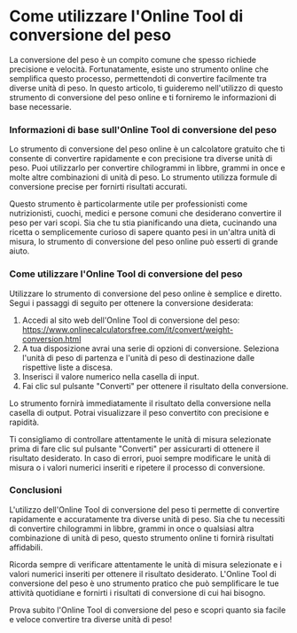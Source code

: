 Come utilizzare l'Online Tool di conversione del peso
=====================================================

La conversione del peso è un compito comune che spesso richiede precisione e velocità. Fortunatamente, esiste uno strumento online che semplifica questo processo, permettendoti di convertire facilmente tra diverse unità di peso. In questo articolo, ti guideremo nell'utilizzo di questo strumento di conversione del peso online e ti forniremo le informazioni di base necessarie.

### Informazioni di base sull'Online Tool di conversione del peso

Lo strumento di conversione del peso online è un calcolatore gratuito che ti consente di convertire rapidamente e con precisione tra diverse unità di peso. Puoi utilizzarlo per convertire chilogrammi in libbre, grammi in once e molte altre combinazioni di unità di peso. Lo strumento utilizza formule di conversione precise per fornirti risultati accurati.

Questo strumento è particolarmente utile per professionisti come nutrizionisti, cuochi, medici e persone comuni che desiderano convertire il peso per vari scopi. Sia che tu stia pianificando una dieta, cucinando una ricetta o semplicemente curioso di sapere quanto pesi in un'altra unità di misura, lo strumento di conversione del peso online può esserti di grande aiuto.

### Come utilizzare l'Online Tool di conversione del peso

Utilizzare lo strumento di conversione del peso online è semplice e diretto. Segui i passaggi di seguito per ottenere la conversione desiderata:

1. Accedi al sito web dell'Online Tool di conversione del peso: <https://www.onlinecalculatorsfree.com/it/convert/weight-conversion.html>
2. A tua disposizione avrai una serie di opzioni di conversione. Seleziona l'unità di peso di partenza e l'unità di peso di destinazione dalle rispettive liste a discesa.
3. Inserisci il valore numerico nella casella di input.
4. Fai clic sul pulsante "Converti" per ottenere il risultato della conversione.

Lo strumento fornirà immediatamente il risultato della conversione nella casella di output. Potrai visualizzare il peso convertito con precisione e rapidità.

Ti consigliamo di controllare attentamente le unità di misura selezionate prima di fare clic sul pulsante "Converti" per assicurarti di ottenere il risultato desiderato. In caso di errori, puoi sempre modificare le unità di misura o i valori numerici inseriti e ripetere il processo di conversione.

### Conclusioni

L'utilizzo dell'Online Tool di conversione del peso ti permette di convertire rapidamente e accuratamente tra diverse unità di peso. Sia che tu necessiti di convertire chilogrammi in libbre, grammi in once o qualsiasi altra combinazione di unità di peso, questo strumento online ti fornirà risultati affidabili.

Ricorda sempre di verificare attentamente le unità di misura selezionate e i valori numerici inseriti per ottenere il risultato desiderato. L'Online Tool di conversione del peso è uno strumento pratico che può semplificare le tue attività quotidiane e fornirti i risultati di conversione di cui hai bisogno.

Prova subito l'Online Tool di conversione del peso e scopri quanto sia facile e veloce convertire tra diverse unità di peso!